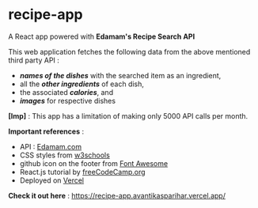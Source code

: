 # recipe-app

A React app powered with **Edamam's Recipe Search API**

This web application fetches the following data from the above mentioned third party API :

* *__names of the dishes__* with the searched item as an ingredient,
* all the *__other ingredients__* of each dish,
* the associated *__calories__*, and
* *__images__* for respective dishes

__[Imp]__ : This app has a limitation of making only 5000 API calls per month.

__Important references__ :
* API : [Edamam.com](https://www.edamam.com/)
* CSS styles from [w3schools](https://www.w3schools.com/css/)
* github icon on the footer from [Font Awesome](https://fontawesome.com/v4.7.0/icons/)
* React.js tutorial by [freeCodeCamp.org](https://www.youtube.com/watch?v=DLX62G4lc44&t=968s)
* Deployed on [Vercel](https://vercel.com/)


__Check it out here__ : https://recipe-app.avantikasparihar.vercel.app/
